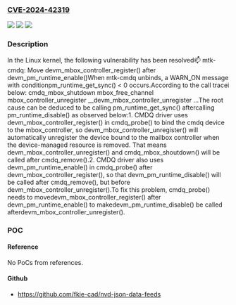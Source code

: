 ### [CVE-2024-42319](https://cve.mitre.org/cgi-bin/cvename.cgi?name=CVE-2024-42319)
![](https://img.shields.io/static/v1?label=Product&message=Linux&color=blue)
![](https://img.shields.io/static/v1?label=Version&message=623a6143a845%3C%201403991a40b9%20&color=brighgreen)
![](https://img.shields.io/static/v1?label=Vulnerability&message=n%2Fa&color=brighgreen)

### Description

In the Linux kernel, the following vulnerability has been resolved:mailbox: mtk-cmdq: Move devm_mbox_controller_register() after devm_pm_runtime_enable()When mtk-cmdq unbinds, a WARN_ON message with conditionpm_runtime_get_sync() < 0 occurs.According to the call tracei below:  cmdq_mbox_shutdown  mbox_free_channel  mbox_controller_unregister  __devm_mbox_controller_unregister  ...The root cause can be deduced to be calling pm_runtime_get_sync() aftercalling pm_runtime_disable() as observed below:1. CMDQ driver uses devm_mbox_controller_register() in cmdq_probe()   to bind the cmdq device to the mbox_controller, so   devm_mbox_controller_unregister() will automatically unregister   the device bound to the mailbox controller when the device-managed   resource is removed. That means devm_mbox_controller_unregister()   and cmdq_mbox_shoutdown() will be called after cmdq_remove().2. CMDQ driver also uses devm_pm_runtime_enable() in cmdq_probe() after   devm_mbox_controller_register(), so that devm_pm_runtime_disable()   will be called after cmdq_remove(), but before   devm_mbox_controller_unregister().To fix this problem, cmdq_probe() needs to movedevm_mbox_controller_register() after devm_pm_runtime_enable() to makedevm_pm_runtime_disable() be called afterdevm_mbox_controller_unregister().

### POC

#### Reference
No PoCs from references.

#### Github
- https://github.com/fkie-cad/nvd-json-data-feeds


